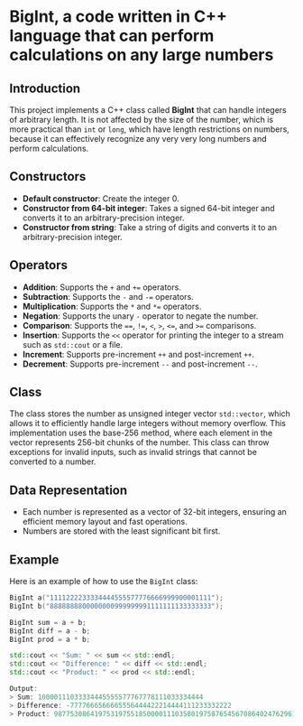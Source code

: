 # BigInt, a code written in C++ language that can perform calculations on any large numbers

## Introduction

This project implements a C++ class called **BigInt** that can handle integers of arbitrary length. It is not affected by the size of the number, which is more practical than `int` or `long`, which have length restrictions on numbers, because it can effectively recognize any very very long numbers and perform calculations.

## Constructors

- **Default constructor**: Create the integer 0.
- **Constructor from 64-bit integer**: Takes a signed 64-bit integer and converts it to an arbitrary-precision integer.
- **Constructor from string**: Take a string of digits and converts it to an arbitrary-precision integer.

## Operators
- **Addition**: Supports the `+` and `+=` operators.
- **Subtraction**: Supports the `-` and `-=` operators.
- **Multiplication**: Supports the `*` and `*=` operators.
- **Negation**: Supports the unary `-` operator to negate the number.
- **Comparison**: Supports the `==`, `!=`, `<`, `>`, `<=`, and `>=` comparisons.
- **Insertion**: Supports the `<<` operator for printing the integer to a stream such as `std::cout` or a file.
- **Increment**: Supports pre-increment `++` and post-increment `++`.
- **Decrement**: Supports pre-increment `--` and post-increment `--`.

## Class

The class stores the number as unsigned integer vector `std::vector`, which allows it to efficiently handle large integers without memory overflow. This implementation uses the base-256 method, where each element in the vector represents 256-bit chunks of the number. This class can throw exceptions for invalid inputs, such as invalid strings that cannot be converted to a number.

## Data Representation

- Each number is represented as a vector of 32-bit integers, ensuring an efficient memory layout and fast operations.
- Numbers are stored with the least significant bit first.

## Example

Here is an example of how to use the `BigInt` class:

```cpp
BigInt a("1111222233334444555577776666999900001111");
BigInt b("8888888800000000999999991111111133333333");

BigInt sum = a + b;
BigInt diff = a - b;
BigInt prod = a * b;

std::cout << "Sum: " << sum << std::endl;
std::cout << "Difference: " << diff << std::endl;
std::cout << "Product: " << prod << std::endl;

Output:
> Sum: 10000111033334445555577767778111033334444  
> Difference: -7777666566665556444422214444111233332222  
> Product: 9877530864197531975518500001110358019758765456708640247629619752222135833332963